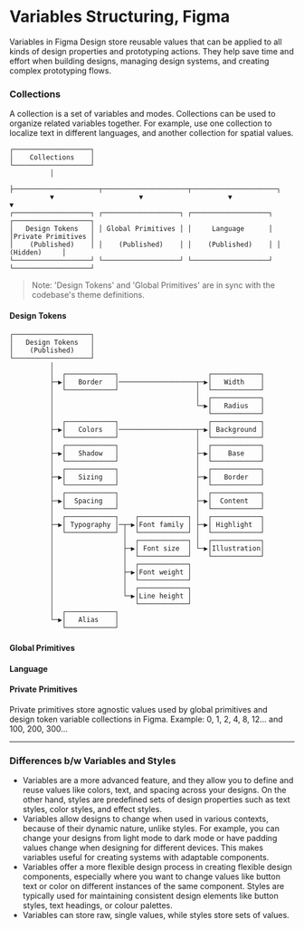 # Variables Structuring, Figma
Variables in Figma Design store reusable values that can be applied to all kinds of design properties and prototyping actions. They help save time and effort when building designs, managing design systems, and creating complex prototyping flows.


### Collections
A collection is a set of variables and modes. Collections can be used to organize related variables together. For example, use one collection to localize text in different languages, and another collection for spatial values.

```
┌───────────────────┐                                                                  
│    Collections    │                                                                  
└───────────────────┘                                                                  
          │                                                                            
          ├─────────────────────┬─────────────────────┬─────────────────────┐          
          ▼                     ▼                     ▼                     ▼          
┌───────────────────┐ ┌───────────────────┐ ┌───────────────────┐ ┌───────────────────┐
│   Design Tokens   │ │ Global Primitives │ │     Language      │ │Private Primitives │
│    (Published)    │ │    (Published)    │ │    (Published)    │ │      (Hidden)     │
└───────────────────┘ └───────────────────┘ └───────────────────┘ └───────────────────┘                                        
```

> Note: 'Design Tokens' and 'Global Primitives' are in sync with the codebase's theme definitions.


#### Design Tokens
```
┌───────────────────┐                                          
│   Design Tokens   │                                          
│    (Published)    │                                          
└───────────────────┘                                          
          │                                                    
          │  ┌────────────┐                      ┌────────────┐
          ├─▶│   Border   │───────────────────┬─▶│   Width    │
          │  └────────────┘                   │  └────────────┘
          │                                   │  ┌────────────┐
          │                                   └─▶│   Radius   │
          │                                      └────────────┘
          │  ┌────────────┐                      ┌────────────┐
          ├─▶│   Colors   │───────────────────┬─▶│ Background │
          │  └────────────┘                   │  └────────────┘
          │  ┌────────────┐                   │  ┌────────────┐
          ├─▶│   Shadow   │                   ├─▶│    Base    │
          │  └────────────┘                   │  └────────────┘
          │  ┌────────────┐                   │  ┌────────────┐
          ├─▶│   Sizing   │                   ├─▶│   Border   │
          │  └────────────┘                   │  └────────────┘
          │  ┌────────────┐                   │  ┌────────────┐
          ├─▶│  Spacing   │                   ├─▶│  Content   │
          │  └────────────┘                   │  └────────────┘
          │  ┌────────────┐    ┌────────────┐ │  ┌────────────┐
          ├─▶│ Typography │─┬─▶│Font family │ ├─▶│ Highlight  │
          │  └────────────┘ │  └────────────┘ │  └────────────┘
          │                 │  ┌────────────┐ │  ┌────────────┐
          │                 ├─▶│ Font size  │ └─▶│Illustration│
          │                 │  └────────────┘    └────────────┘
          │                 │  ┌────────────┐                  
          │                 ├─▶│Font weight │                  
          │                 │  └────────────┘                  
          │                 │  ┌────────────┐                  
          │                 └─▶│Line height │                  
          │                    └────────────┘                  
          │  ┌────────────┐                                    
          └─▶│   Alias    │                                    
             └────────────┘                                    
```


#### Global Primitives

#### Language

#### Private Primitives
Private primitives store agnostic values used by global primitives and design token variable collections in Figma. Example: 0, 1, 2, 4, 8, 12... and 100, 200, 300...

---

### Differences b/w Variables and Styles
- Variables are a more advanced feature, and they allow you to define and reuse values like colors, text, and spacing across your designs. On the other hand, styles are predefined sets of design properties such as text styles, color styles, and effect styles.
- Variables allow designs to change when used in various contexts, because of their dynamic nature, unlike styles. For example, you can change your designs from light mode to dark mode or have padding values change when designing for different devices. This makes variables useful for creating systems with adaptable components.
- Variables offer a more flexible design process in creating flexible design components, especially where you want to change values like button text or color on different instances of the same component. Styles are typically used for maintaining consistent design elements  like button styles, text headings, or colour palettes.
- Variables can store raw, single values, while styles store sets of values.